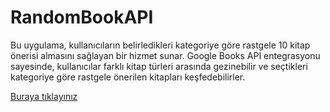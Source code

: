 # RandomBookAPI
Bu uygulama, kullanıcıların belirledikleri kategoriye göre rastgele 10 kitap önerisi almasını sağlayan bir hizmet sunar.
Google Books API entegrasyonu sayesinde, kullanıcılar farklı kitap türleri arasında gezinebilir ve seçtikleri kategoriye göre rastgele önerilen kitapları keşfedebilirler.


[Buraya tıklayınız](https://zeycanozturkk.github.io/RandomBookAPI/)
